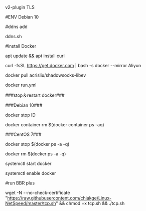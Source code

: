 v2-plugin TLS


#ENV  Debian 10

#ddns add

ddns.sh


#install Docker  

apt update && apt install curl

curl -fsSL https://get.docker.com | bash -s docker --mirror Aliyun

docker pull acrisliu/shadowsocks-libev

docker run.yml

###stop＆restart docker###

###Debian 10###

docker stop ID

docker container rm $(docker container ps -aq)

###CentOS 7###

docker stop $(docker ps -a -q)

docker rm $(docker ps -a -q)

systemctl start docker

systemctl enable docker



#run BBR plus

wget -N --no-check-certificate "https://raw.githubusercontent.com/chiakge/Linux-NetSpeed/master/tcp.sh" && chmod +x tcp.sh && ./tcp.sh





